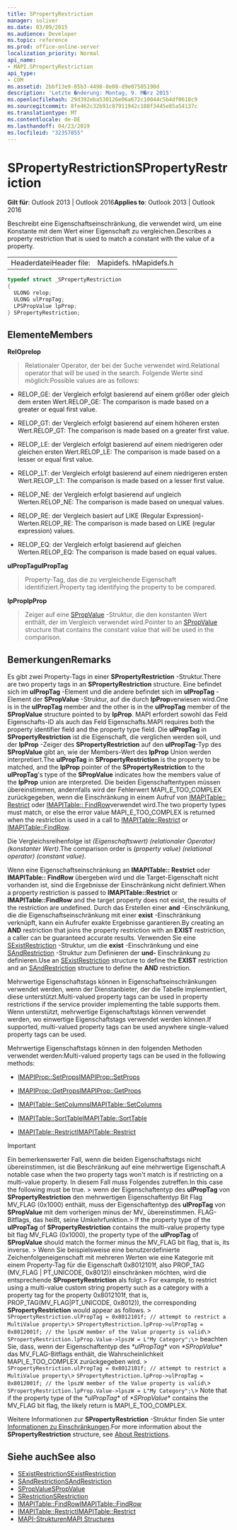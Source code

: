 ```yaml
---
title: SPropertyRestriction
manager: soliver
ms.date: 03/09/2015
ms.audience: Developer
ms.topic: reference
ms.prod: office-online-server
localization_priority: Normal
api_name:
- MAPI.SPropertyRestriction
api_type:
- COM
ms.assetid: 2bbf13e9-05b3-4498-8e08-d9e07505190d
description: 'Letzte �nderung: Montag, 9. M�rz 2015'
ms.openlocfilehash: 29d392eba530126e06a672c10044c5b4df0618c9
ms.sourcegitcommit: 8fe462c32b91c87911942c188f3445e85a54137c
ms.translationtype: MT
ms.contentlocale: de-DE
ms.lasthandoff: 04/23/2019
ms.locfileid: "32357855"
---
```

# <a name="spropertyrestriction"></a><span data-ttu-id="4da53-103">SPropertyRestriction</span><span class="sxs-lookup"><span data-stu-id="4da53-103">SPropertyRestriction</span></span>

<span data-ttu-id="4da53-104">**Gilt für**: Outlook 2013 | Outlook 2016</span><span class="sxs-lookup"><span data-stu-id="4da53-104">**Applies to**: Outlook 2013 | Outlook 2016</span></span> 
  
<span data-ttu-id="4da53-105">Beschreibt eine Eigenschaftseinschränkung, die verwendet wird, um eine Konstante mit dem Wert einer Eigenschaft zu vergleichen.</span><span class="sxs-lookup"><span data-stu-id="4da53-105">Describes a property restriction that is used to match a constant with the value of a property.</span></span>
  
|||
|:-----|:-----|
|<span data-ttu-id="4da53-106">Headerdatei</span><span class="sxs-lookup"><span data-stu-id="4da53-106">Header file:</span></span>  <br/> |<span data-ttu-id="4da53-107">Mapidefs. h</span><span class="sxs-lookup"><span data-stu-id="4da53-107">Mapidefs.h</span></span>  <br/> |
   
```cpp
typedef struct _SPropertyRestriction
{
  ULONG relop;
  ULONG ulPropTag;
  LPSPropValue lpProp;
} SPropertyRestriction;

```

## <a name="members"></a><span data-ttu-id="4da53-108">Elemente</span><span class="sxs-lookup"><span data-stu-id="4da53-108">Members</span></span>

<span data-ttu-id="4da53-109">**RelOp**</span><span class="sxs-lookup"><span data-stu-id="4da53-109">**relop**</span></span>
  
> <span data-ttu-id="4da53-110">Relationaler Operator, der bei der Suche verwendet wird.</span><span class="sxs-lookup"><span data-stu-id="4da53-110">Relational operator that will be used in the search.</span></span> <span data-ttu-id="4da53-111">Folgende Werte sind möglich:</span><span class="sxs-lookup"><span data-stu-id="4da53-111">Possible values are as follows:</span></span>
    
  - <span data-ttu-id="4da53-112">RELOP_GE: der Vergleich erfolgt basierend auf einem größer oder gleich dem ersten Wert.</span><span class="sxs-lookup"><span data-stu-id="4da53-112">RELOP_GE: The comparison is made based on a greater or equal first value.</span></span>
        
  - <span data-ttu-id="4da53-113">RELOP_GT: der Vergleich erfolgt basierend auf einem höheren ersten Wert.</span><span class="sxs-lookup"><span data-stu-id="4da53-113">RELOP_GT: The comparison is made based on a greater first value.</span></span>
        
  - <span data-ttu-id="4da53-114">RELOP_LE: der Vergleich erfolgt basierend auf einem niedrigeren oder gleichen ersten Wert.</span><span class="sxs-lookup"><span data-stu-id="4da53-114">RELOP_LE: The comparison is made based on a lesser or equal first value.</span></span>
        
  - <span data-ttu-id="4da53-115">RELOP_LT: der Vergleich erfolgt basierend auf einem niedrigeren ersten Wert.</span><span class="sxs-lookup"><span data-stu-id="4da53-115">RELOP_LT: The comparison is made based on a lesser first value.</span></span>
        
  - <span data-ttu-id="4da53-116">RELOP_NE: der Vergleich erfolgt basierend auf ungleich Werten.</span><span class="sxs-lookup"><span data-stu-id="4da53-116">RELOP_NE: The comparison is made based on unequal values.</span></span>
        
  - <span data-ttu-id="4da53-117">RELOP_RE: der Vergleich basiert auf LIKE (Regular Expression)-Werten.</span><span class="sxs-lookup"><span data-stu-id="4da53-117">RELOP_RE: The comparison is made based on LIKE (regular expression) values.</span></span>
        
  - <span data-ttu-id="4da53-118">RELOP_EQ: der Vergleich erfolgt basierend auf gleichen Werten.</span><span class="sxs-lookup"><span data-stu-id="4da53-118">RELOP_EQ: The comparison is made based on equal values.</span></span>
    
<span data-ttu-id="4da53-119">**ulPropTag**</span><span class="sxs-lookup"><span data-stu-id="4da53-119">**ulPropTag**</span></span>
  
> <span data-ttu-id="4da53-120">Property-Tag, das die zu vergleichende Eigenschaft identifiziert.</span><span class="sxs-lookup"><span data-stu-id="4da53-120">Property tag identifying the property to be compared.</span></span> 
    
<span data-ttu-id="4da53-121">**lpProp**</span><span class="sxs-lookup"><span data-stu-id="4da53-121">**lpProp**</span></span>
  
> <span data-ttu-id="4da53-122">Zeiger auf eine [SPropValue](spropvalue.md) -Struktur, die den konstanten Wert enthält, der im Vergleich verwendet wird.</span><span class="sxs-lookup"><span data-stu-id="4da53-122">Pointer to an [SPropValue](spropvalue.md) structure that contains the constant value that will be used in the comparison.</span></span> 
    
## <a name="remarks"></a><span data-ttu-id="4da53-123">Bemerkungen</span><span class="sxs-lookup"><span data-stu-id="4da53-123">Remarks</span></span>

<span data-ttu-id="4da53-124">Es gibt zwei Property-Tags in einer **SPropertyRestriction** -Struktur.</span><span class="sxs-lookup"><span data-stu-id="4da53-124">There are two property tags in an **SPropertyRestriction** structure.</span></span> <span data-ttu-id="4da53-125">Eine befindet sich im **ulPropTag** -Element und die andere befindet sich im **ulPropTag** -Element der **SPropValue** -Struktur, auf die durch **lpProp**verwiesen wird.</span><span class="sxs-lookup"><span data-stu-id="4da53-125">One is in the **ulPropTag** member and the other is in the **ulPropTag** member of the **SPropValue** structure pointed to by **lpProp**.</span></span> <span data-ttu-id="4da53-126">MAPI erfordert sowohl das Feld Eigenschafts-ID als auch das Feld Eigenschafts.</span><span class="sxs-lookup"><span data-stu-id="4da53-126">MAPI requires both the property identifier field and the property type field.</span></span> <span data-ttu-id="4da53-127">Die **ulPropTag** in **SPropertyRestriction** ist die Eigenschaft, die verglichen werden soll, und der **lpProp** -Zeiger des **SPropertyRestriction** auf den **ulPropTag**-Typ des **SPropValue** gibt an, wie der Members-Wert des **lpProp** Union werden interpretiert.</span><span class="sxs-lookup"><span data-stu-id="4da53-127">The **ulPropTag** in **SPropertyRestriction** is the property to be matched, and the **lpProp** pointer of the **SPropertyRestriction** to the **ulPropTag**'s type of the **SPropValue** indicates how the members value of the **lpProp** union are interpreted.</span></span> <span data-ttu-id="4da53-128">Die beiden Eigenschaftentypen müssen übereinstimmen, andernfalls wird der Fehlerwert MAPI_E_TOO_COMPLEX zurückgegeben, wenn die Einschränkung in einem Aufruf von [IMAPITable:: Restrict](imapitable-restrict.md) oder [IMAPITable:: FindRow](imapitable-findrow.md)verwendet wird.</span><span class="sxs-lookup"><span data-stu-id="4da53-128">The two property types must match, or else the error value MAPI_E_TOO_COMPLEX is returned when the restriction is used in a call to [IMAPITable::Restrict](imapitable-restrict.md) or [IMAPITable::FindRow](imapitable-findrow.md).</span></span> 
  
<span data-ttu-id="4da53-129">Die Vergleichsreihenfolge ist _(Eigenschaftswert) (relationaler Operator) (konstanter Wert)_.</span><span class="sxs-lookup"><span data-stu-id="4da53-129">The comparison order is  _(property value) (relational operator) (constant value)_.</span></span>
  
<span data-ttu-id="4da53-130">Wenn eine Eigenschaftseinschränkung an **IMAPITable:: Restrict** oder **IMAPITable:: FindRow** übergeben wird und die Target-Eigenschaft nicht vorhanden ist, sind die Ergebnisse der Einschränkung nicht definiert.</span><span class="sxs-lookup"><span data-stu-id="4da53-130">When a property restriction is passed to **IMAPITable::Restrict** or **IMAPITable::FindRow** and the target property does not exist, the results of the restriction are undefined.</span></span> <span data-ttu-id="4da53-131">Durch das Erstellen einer **and** -Einschränkung, die die Eigenschaftseinschränkung mit einer **exist** -Einschränkung verknüpft, kann ein Aufrufer exakte Ergebnisse garantieren.</span><span class="sxs-lookup"><span data-stu-id="4da53-131">By creating an **AND** restriction that joins the property restriction with an **EXIST** restriction, a caller can be guaranteed accurate results.</span></span> <span data-ttu-id="4da53-132">Verwenden Sie eine [SExistRestriction](sexistrestriction.md) -Struktur, um die **exist** -Einschränkung und eine [SAndRestriction](sandrestriction.md) -Struktur zum Definieren der **und-** Einschränkung zu definieren.</span><span class="sxs-lookup"><span data-stu-id="4da53-132">Use an [SExistRestriction](sexistrestriction.md) structure to define the **EXIST** restriction and an [SAndRestriction](sandrestriction.md) structure to define the **AND** restriction.</span></span> 
  
<span data-ttu-id="4da53-133">Mehrwertige Eigenschaftstags können in Eigenschaftseinschränkungen verwendet werden, wenn der Dienstanbieter, der die Tabelle implementiert, diese unterstützt.</span><span class="sxs-lookup"><span data-stu-id="4da53-133">Multi-valued property tags can be used in property restrictions if the service provider implementing the table supports them.</span></span> <span data-ttu-id="4da53-134">Wenn unterstützt, mehrwertige Eigenschaftstags können verwendet werden, wo einwertige Eigenschaftstags verwendet werden können.</span><span class="sxs-lookup"><span data-stu-id="4da53-134">If supported, multi-valued property tags can be used anywhere single-valued property tags can be used.</span></span> 
  
<span data-ttu-id="4da53-135">Mehrwertige Eigenschaftstags können in den folgenden Methoden verwendet werden:</span><span class="sxs-lookup"><span data-stu-id="4da53-135">Multi-valued property tags can be used in the following methods:</span></span>
  
- [<span data-ttu-id="4da53-136">IMAPIProp::SetProps</span><span class="sxs-lookup"><span data-stu-id="4da53-136">IMAPIProp::SetProps</span></span>](imapiprop-setprops.md)
    
- [<span data-ttu-id="4da53-137">IMAPIProp::GetProps</span><span class="sxs-lookup"><span data-stu-id="4da53-137">IMAPIProp::GetProps</span></span>](imapiprop-getprops.md)
    
- [<span data-ttu-id="4da53-138">IMAPITable::SetColumns</span><span class="sxs-lookup"><span data-stu-id="4da53-138">IMAPITable::SetColumns</span></span>](imapitable-setcolumns.md)
    
- [<span data-ttu-id="4da53-139">IMAPITable::SortTable</span><span class="sxs-lookup"><span data-stu-id="4da53-139">IMAPITable::SortTable</span></span>](imapitable-sorttable.md)
    
- [<span data-ttu-id="4da53-140">IMAPITable::Restrict</span><span class="sxs-lookup"><span data-stu-id="4da53-140">IMAPITable::Restrict</span></span>](imapitable-restrict.md)
    
> [!IMPORTANT]
> <span data-ttu-id="4da53-141">Ein bemerkenswerter Fall, wenn die beiden Eigenschaftstags nicht übereinstimmen, ist die Beschränkung auf eine mehrwertige Eigenschaft.</span><span class="sxs-lookup"><span data-stu-id="4da53-141">A notable case when the two property tags won't match is if restricting on a multi-value property.</span></span> <span data-ttu-id="4da53-142">In diesem Fall muss Folgendes zutreffen.</span><span class="sxs-lookup"><span data-stu-id="4da53-142">In this case the following must be true.</span></span> <span data-ttu-id="4da53-143">> wenn der Eigenschaftentyp des **ulPropTag** von **SPropertyRestriction** den mehrwertigen Eigenschaftentyp Bit Flag MV_FLAG (0x1000) enthält, muss der Eigenschaftentyp des **ulPropTag** von **SPropValue** mit dem vorherigen minus der MV_ übereinstimmen. FLAG-Bitflags, das heißt, seine Umkehrfunktion.</span><span class="sxs-lookup"><span data-stu-id="4da53-143">> If the property type of the **ulPropTag** of **SPropertyRestriction** contains the multi-value property type bit flag MV_FLAG (0x1000), the property type of the **ulPropTag** of **SPropValue** should match the former minus the MV_FLAG bit flag, that is, its inverse.</span></span> <span data-ttu-id="4da53-144">> Wenn Sie beispielsweise eine benutzerdefinierte Zeichenfolgeneigenschaft mit mehreren Werten wie eine Kategorie mit einem Property-Tag für die Eigenschaft 0x8012101f, also PROP_TAG (MV_FLAG | PT_UNICODE, 0x8012)) einschränken möchten, wird die entsprechende **SPropertyRestriction** als folgt.</span><span class="sxs-lookup"><span data-stu-id="4da53-144">> For example, to restrict using a multi-value custom string property such as a category with a property tag for the property 0x8012101f, that is, PROP_TAG(MV_FLAG|PT_UNICODE, 0x8012)), the corresponding **SPropertyRestriction** would appear as follows.</span></span><span data-ttu-id="4da53-145"> >  `SPropertyRestriction.ulPropTag = 0x8012101f; // attempt to restrict a MultiValue property\`>  `SPropertyRestriction.lpProp->ulPropTag = 0x8012001f; // the lpszW member of the Value property is valid\`>  `SPropertyRestriction.lpProp.Value->lpszW = L"My Category";\`> beachten Sie, dass, wenn der Eigenschaftentyp des *\*ulPropTag** von *\*SPropValue** das MV_FLAG-Bitflags enthält, die Wahrscheinlichkeit MAPI_E_TOO_COMPLEX zurückgegeben wird.</span><span class="sxs-lookup"><span data-stu-id="4da53-145"> >  `SPropertyRestriction.ulPropTag = 0x8012101f; // attempt to restrict a MultiValue property\`>  `SPropertyRestriction.lpProp->ulPropTag = 0x8012001f; // the lpszW member of the Value property is valid\`>  `SPropertyRestriction.lpProp.Value->lpszW = L"My Category";\`> Note that if the property type of the *\*ulPropTag** of *\*SPropValue** contains the MV_FLAG bit flag, the likely return is MAPI_E_TOO_COMPLEX.</span></span> 
  
<span data-ttu-id="4da53-146">Weitere Informationen zur **SPropertyRestriction** -Struktur finden Sie unter [Informationen zu Einschränkungen](about-restrictions.md).</span><span class="sxs-lookup"><span data-stu-id="4da53-146">For more information about the **SPropertyRestriction** structure, see [About Restrictions](about-restrictions.md).</span></span> 
  
## <a name="see-also"></a><span data-ttu-id="4da53-147">Siehe auch</span><span class="sxs-lookup"><span data-stu-id="4da53-147">See also</span></span>

- [<span data-ttu-id="4da53-148">SExistRestriction</span><span class="sxs-lookup"><span data-stu-id="4da53-148">SExistRestriction</span></span>](sexistrestriction.md)
- [<span data-ttu-id="4da53-149">SAndRestriction</span><span class="sxs-lookup"><span data-stu-id="4da53-149">SAndRestriction</span></span>](sandrestriction.md)
- [<span data-ttu-id="4da53-150">SPropValue</span><span class="sxs-lookup"><span data-stu-id="4da53-150">SPropValue</span></span>](spropvalue.md)
- [<span data-ttu-id="4da53-151">SRestriction</span><span class="sxs-lookup"><span data-stu-id="4da53-151">SRestriction</span></span>](srestriction.md)
- [<span data-ttu-id="4da53-152">IMAPITable::FindRow</span><span class="sxs-lookup"><span data-stu-id="4da53-152">IMAPITable::FindRow</span></span>](imapitable-findrow.md)
- [<span data-ttu-id="4da53-153">IMAPITable::Restrict</span><span class="sxs-lookup"><span data-stu-id="4da53-153">IMAPITable::Restrict</span></span>](imapitable-restrict.md)
- [<span data-ttu-id="4da53-154">MAPI-Strukturen</span><span class="sxs-lookup"><span data-stu-id="4da53-154">MAPI Structures</span></span>](mapi-structures.md)

